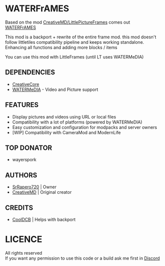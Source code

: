 # WATERFrAMES
Based on the mod [CreativeMD/LittlePictureFrames](https://github.com/CreativeMD/LittleFrames) 
comes out [WATERFrAMES](https://www.curseforge.com/minecraft/mc-mods/waterframes)

This mod is a backport + rewrite of the entire frame mod. this mod doesn't follow littletiles compatibility pipeline
and keeps working standalone. Enhancing all functions and adding more blocks / items

You can use this mod with LittleFrames (until LT uses WATERMeDIA)

## DEPENDENCIES
- [CreativeCore](https://beta.curseforge.com/minecraft/mc-mods/creativecore/files/4394989)
- [WATERMeDIA](https://beta.curseforge.com/minecraft/mc-mods/watermedia) - Video and Picture support

## FEATURES
- Display pictures and videos using URL or local files
- Compatibility with a lot of platforms (powered by WATERMeDIA)
- Easy customization and configuration for modpacks and server owners
- [WIP] Compatibility with CameraMod and ModernLife

## TOP DONATOR
- wayerspork

## AUTHORS
- [SrRapero720](https://github.com/SrRapero720) | Owner
- [CreativeMD](https://github.com/CreativeMD) | Original creator

## CREDITS
- [CoolDCB](https://github.com/CoolDCB) | Helps with backport

# LICENCE
All rights reserved<br>
If you want any permission to use this code or a build ask me first in [Discord](https://discord.gg/cuYAzzZ)<br>